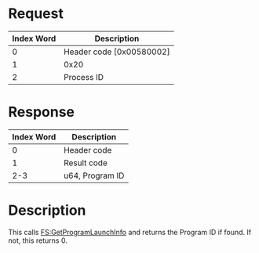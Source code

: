 # Request

| Index Word | Description                |
|------------|----------------------------|
| 0          | Header code \[0x00580002\] |
| 1          | 0x20                       |
| 2          | Process ID                 |

# Response

| Index Word | Description     |
|------------|-----------------|
| 0          | Header code     |
| 1          | Result code     |
| 2-3        | u64, Program ID |

# Description

This calls [FS:GetProgramLaunchInfo](FS:GetProgramLaunchInfo "wikilink")
and returns the Program ID if found. If not, this returns 0.